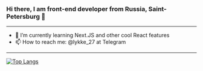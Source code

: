 ### Hi there, I am front-end developer from Russia, Saint-Petersburg 👋

<hr />

- 🌱 I’m currently learning Next.JS and other cool React features
- 📫 How to reach me: @lykke_27 at Telegram

<hr />

[![Top Langs](https://github-readme-stats.vercel.app/api/top-langs/?username=lykke27&layout=compact)](https://github.com/anuraghazra/github-readme-stats)
